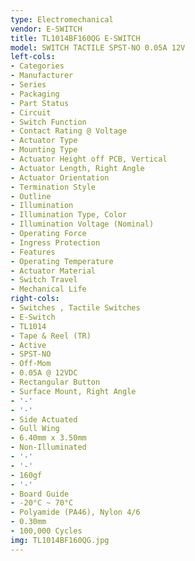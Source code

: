 ```yaml
---
type: Electromechanical
vendor: E-SWITCH
title: TL1014BF160QG E-SWITCH
model: SWITCH TACTILE SPST-NO 0.05A 12V
left-cols:
- Categories
- Manufacturer
- Series
- Packaging
- Part Status
- Circuit
- Switch Function
- Contact Rating @ Voltage
- Actuator Type
- Mounting Type
- Actuator Height off PCB, Vertical
- Actuator Length, Right Angle
- Actuator Orientation
- Termination Style
- Outline
- Illumination
- Illumination Type, Color
- Illumination Voltage (Nominal)
- Operating Force
- Ingress Protection
- Features
- Operating Temperature
- Actuator Material
- Switch Travel
- Mechanical Life
right-cols:
- Switches , Tactile Switches
- E-Switch
- TL1014
- Tape & Reel (TR)
- Active
- SPST-NO
- Off-Mom
- 0.05A @ 12VDC
- Rectangular Button
- Surface Mount, Right Angle
- '-'
- '-'
- Side Actuated
- Gull Wing
- 6.40mm x 3.50mm
- Non-Illuminated
- '-'
- '-'
- 160gf
- '-'
- Board Guide
- -20°C ~ 70°C
- Polyamide (PA46), Nylon 4/6
- 0.30mm
- 100,000 Cycles
img: TL1014BF160QG.jpg
---
```

